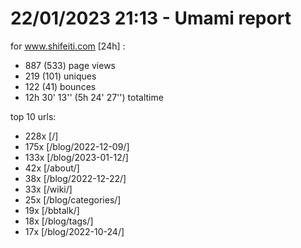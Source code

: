# 22/01/2023 21:13 - Umami report
for www.shifeiti.com [24h] :

 - 887 (533) page views
 - 219 (101) uniques
 - 122 (41) bounces
 - 12h 30' 13'' (5h 24' 27'') totaltime


top 10 urls:
 - 228x [/]
 - 175x [/blog/2022-12-09/]
 - 133x [/blog/2023-01-12/]
 - 42x [/about/]
 - 38x [/blog/2022-12-22/]
 - 33x [/wiki/]
 - 25x [/blog/categories/]
 - 19x [/bbtalk/]
 - 18x [/blog/tags/]
 - 17x [/blog/2022-10-24/]


